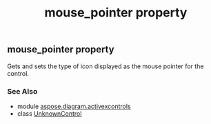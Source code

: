 ﻿---
title: mouse_pointer property
second_title: Aspose.Diagram for Python via .NET API References
description: 
type: docs
weight: 140
url: /python-net/aspose.diagram.activexcontrols/unknowncontrol/mouse_pointer/
is_root: false
---

## mouse_pointer property


Gets and sets the type of icon displayed as the mouse pointer for the control.

### See Also
* module [aspose.diagram.activexcontrols](../../)
* class [UnknownControl](/diagram/python-net/aspose.diagram.activexcontrols/unknowncontrol)
